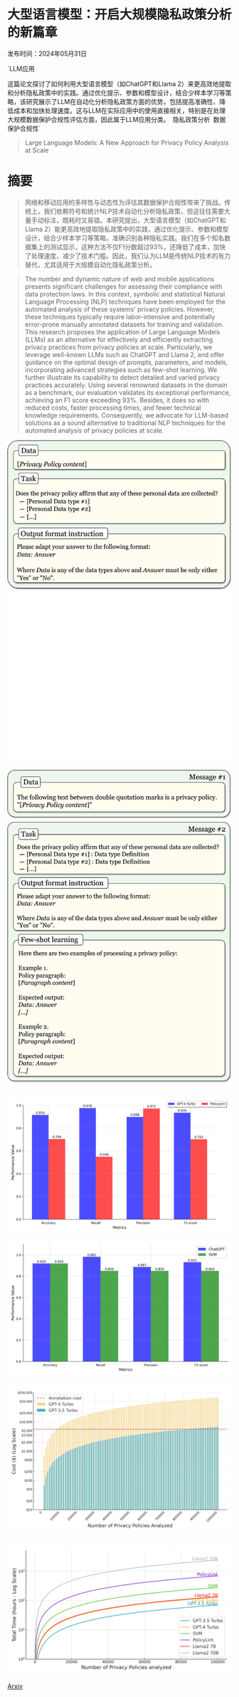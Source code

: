# 大型语言模型：开启大规模隐私政策分析的新篇章

发布时间：2024年05月31日

`LLM应用

这篇论文探讨了如何利用大型语言模型（如ChatGPT和Llama 2）来更高效地提取和分析隐私政策中的实践。通过优化提示、参数和模型设计，结合少样本学习等策略，该研究展示了LLM在自动化分析隐私政策方面的优势，包括提高准确性、降低成本和加快处理速度。这与LLM在实际应用中的使用直接相关，特别是在处理大规模数据保护合规性评估方面，因此属于LLM应用分类。` `隐私政策分析` `数据保护合规性`

> Large Language Models: A New Approach for Privacy Policy Analysis at Scale

# 摘要

> 网络和移动应用的多样性与动态性为评估其数据保护合规性带来了挑战。传统上，我们依赖符号和统计NLP技术自动化分析隐私政策，但这往往需要大量手动标注，既耗时又易错。本研究提出，大型语言模型（如ChatGPT和Llama 2）能更高效地提取隐私政策中的实践，通过优化提示、参数和模型设计，结合少样本学习等策略，准确识别各种隐私实践。我们在多个知名数据集上的测试显示，这种方法不仅F1分数超过93%，还降低了成本，加快了处理速度，减少了技术门槛。因此，我们认为LLM是传统NLP技术的有力替代，尤其适用于大规模自动化隐私政策分析。

> The number and dynamic nature of web and mobile applications presents significant challenges for assessing their compliance with data protection laws. In this context, symbolic and statistical Natural Language Processing (NLP) techniques have been employed for the automated analysis of these systems' privacy policies. However, these techniques typically require labor-intensive and potentially error-prone manually annotated datasets for training and validation. This research proposes the application of Large Language Models (LLMs) as an alternative for effectively and efficiently extracting privacy practices from privacy policies at scale. Particularly, we leverage well-known LLMs such as ChatGPT and Llama 2, and offer guidance on the optimal design of prompts, parameters, and models, incorporating advanced strategies such as few-shot learning. We further illustrate its capability to detect detailed and varied privacy practices accurately. Using several renowned datasets in the domain as a benchmark, our evaluation validates its exceptional performance, achieving an F1 score exceeding 93%. Besides, it does so with reduced costs, faster processing times, and fewer technical knowledge requirements. Consequently, we advocate for LLM-based solutions as a sound alternative to traditional NLP techniques for the automated analysis of privacy policies at scale.

![大型语言模型：开启大规模隐私政策分析的新篇章](../../../paper_images/2405.20900/Prompt_design-Baseline_Prompt_Big.png)

![大型语言模型：开启大规模隐私政策分析的新篇章](../../../paper_images/2405.20900/Prompt_design-Enhanced_Prompt_Big.png)

![大型语言模型：开启大规模隐私政策分析的新篇章](../../../paper_images/2405.20900/PolicyLint_comparison.png)

![大型语言模型：开启大规模隐私政策分析的新篇章](../../../paper_images/2405.20900/int_transfers_comparison.png)

![大型语言模型：开启大规模隐私政策分析的新篇章](../../../paper_images/2405.20900/chatgpt_api_costs.png)

![大型语言模型：开启大规模隐私政策分析的新篇章](../../../paper_images/2405.20900/chatgpt_api_time.png)

[Arxiv](https://arxiv.org/abs/2405.20900)
